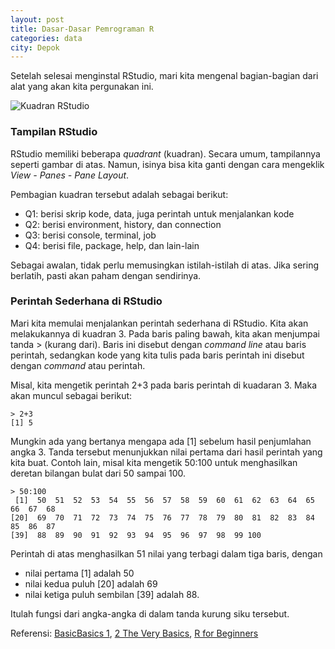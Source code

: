 ```yaml
---
layout: post
title: Dasar-Dasar Pemrograman R
categories: data
city: Depok
---
```


Setelah selesai menginstal RStudio, mari kita mengenal bagian-bagian dari alat yang akan kita pergunakan ini. 

![Kuadran RStudio](https://raw.githubusercontent.com/bryantara/bryantara.github.io/master/images/kuadran-r.jpg)

### Tampilan RStudio

RStudio memiliki beberapa _quadrant_ (kuadran). Secara umum, tampilannya seperti gambar di atas. Namun, isinya bisa kita ganti dengan cara mengeklik _View - Panes - Pane Layout_. 

Pembagian kuadran tersebut adalah sebagai berikut:
- Q1: berisi skrip kode, data, juga perintah untuk menjalankan kode
- Q2: berisi environment, history, dan connection
- Q3: berisi console, terminal, job
- Q4: berisi file, package, help, dan lain-lain

Sebagai awalan, tidak perlu memusingkan istilah-istilah di atas. Jika sering berlatih, pasti akan paham dengan sendirinya.

### Perintah Sederhana di RStudio

Mari kita memulai menjalankan perintah sederhana di RStudio. Kita akan melakukannya di kuadran 3. Pada baris paling bawah, kita akan menjumpai tanda > (kurang dari). Baris ini disebut dengan _command line_ atau baris perintah, sedangkan kode yang kita tulis pada baris perintah ini disebut dengan _command_ atau perintah.

Misal, kita mengetik perintah 2+3 pada baris perintah di kuadaran 3. Maka akan muncul sebagai berikut:

```
> 2+3
[1] 5
```
Mungkin ada yang bertanya mengapa ada [1] sebelum hasil penjumlahan angka 3. Tanda tersebut menunjukkan nilai pertama dari hasil perintah yang kita buat. Contoh lain, misal kita mengetik 50:100 untuk menghasilkan deretan bilangan bulat dari 50 sampai 100.

```
> 50:100
 [1]  50  51  52  53  54  55  56  57  58  59  60  61  62  63  64  65  66  67  68
[20]  69  70  71  72  73  74  75  76  77  78  79  80  81  82  83  84  85  86  87
[39]  88  89  90  91  92  93  94  95  96  97  98  99 100
```

Perintah di atas menghasilkan 51 nilai yang terbagi dalam tiga baris, dengan 
- nilai pertama [1] adalah 50
- nilai kedua puluh [20] adalah 69
- nilai ketiga puluh sembilan [39] adalah 88. 

Itulah fungsi dari angka-angka di dalam tanda kurung siku tersebut.



Referensi: [BasicBasics 1](https://rladiessydney.org/courses/ryouwithme/01-basicbasics-1/), [2 The Very Basics](https://rstudio-education.github.io/hopr/basics.html), [R for Beginners](https://cran.r-project.org/doc/contrib/Paradis-rdebuts_en.pdf)
